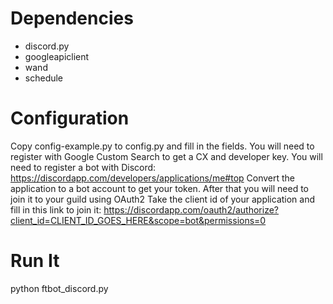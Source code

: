 # Dependencies
- discord.py
- googleapiclient
- wand
- schedule

# Configuration

Copy config-example.py to config.py and fill in the fields. You will need to register with Google Custom Search to get a CX and developer key.
You will need to register a bot with Discord: https://discordapp.com/developers/applications/me#top
Convert the application to a bot account to get your token. After that you will need to join it to your guild using OAuth2
Take the client id of your application and fill in this link to join it: https://discordapp.com/oauth2/authorize?client_id=CLIENT_ID_GOES_HERE&scope=bot&permissions=0

# Run It
python ftbot_discord.py